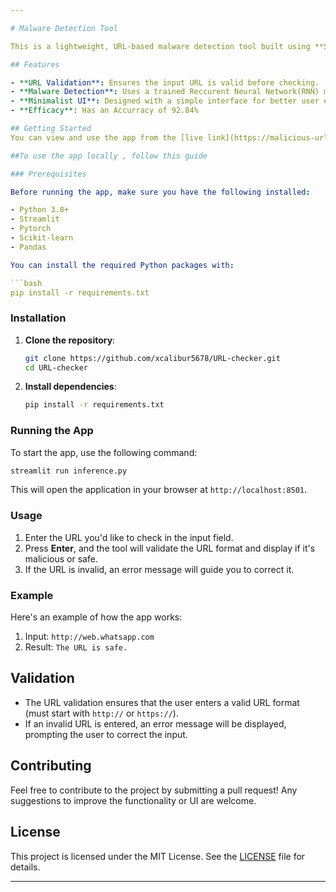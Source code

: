 ```yaml
---

# Malware Detection Tool

This is a lightweight, URL-based malware detection tool built using **Streamlit**. It allows users to input URLs and to check if the URL are malicious, providing instant feedback in a simple, minimalistic user interface.

## Features

- **URL Validation**: Ensures the input URL is valid before checking.
- **Malware Detection**: Uses a trained Reccurent Neural Network(RNN) model to classify URLs as malicious or safe.
- **Minimalist UI**: Designed with a simple interface for better user experience.
- **Efficacy**: Has an Accurracy of 92.84% 

## Getting Started
You can view and use the app from the [live link](https://malicious-url-checker.streamlit.app/)

##To use the app locally , follow this guide 

### Prerequisites

Before running the app, make sure you have the following installed:

- Python 3.8+
- Streamlit
- Pytorch
- Scikit-learn
- Pandas

You can install the required Python packages with:

```bash
pip install -r requirements.txt
```

### Installation

1. **Clone the repository**:
   ```bash
   git clone https://github.com/xcalibur5678/URL-checker.git
   cd URL-checker
   ```

2. **Install dependencies**:
   ```bash
   pip install -r requirements.txt
   ```

### Running the App

To start the app, use the following command:

```bash
streamlit run inference.py
```

This will open the application in your browser at `http://localhost:8501`.

### Usage

1. Enter the URL you'd like to check in the input field.
2. Press **Enter**, and the tool will validate the URL format and display if it's malicious or safe.
3. If the URL is invalid, an error message will guide you to correct it.

### Example

Here's an example of how the app works:

1. Input: `http://web.whatsapp.com`
2. Result: `The URL is safe.`

## Validation

- The URL validation ensures that the user enters a valid URL format (must start with `http://` or `https://`).
- If an invalid URL is entered, an error message will be displayed, prompting the user to correct the input.


## Contributing

Feel free to contribute to the project by submitting a pull request! Any suggestions to improve the functionality or UI are welcome.

## License

This project is licensed under the MIT License. See the [LICENSE](LICENSE) file for details.

---
```

